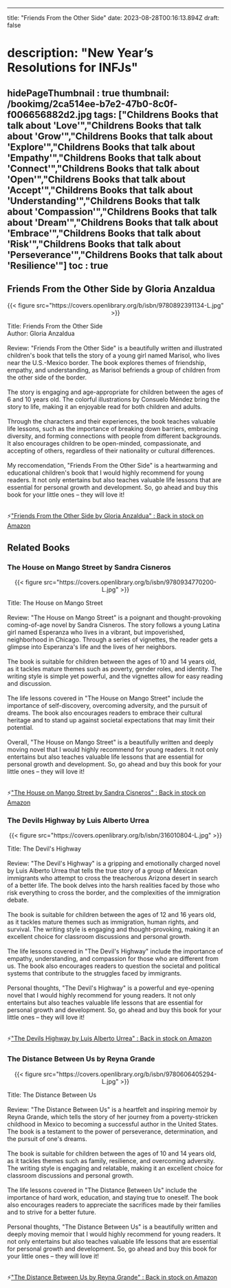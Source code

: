 
---
title: "Friends From the Other Side"
date: 2023-08-28T00:16:13.894Z
draft: false
# description: "New Year’s Resolutions for INFJs"
hidePageThumbnail : true
thumbnail: /bookimg/2ca514ee-b7e2-47b0-8c0f-f006656882d2.jpg
tags: ["Childrens Books that talk about 'Love'","Childrens Books that talk about 'Grow'","Childrens Books that talk about 'Explore'","Childrens Books that talk about 'Empathy'","Childrens Books that talk about 'Connect'","Childrens Books that talk about 'Open'","Childrens Books that talk about 'Accept'","Childrens Books that talk about 'Understanding'","Childrens Books that talk about 'Compassion'","Childrens Books that talk about 'Dream'","Childrens Books that talk about 'Embrace'","Childrens Books that talk about 'Risk'","Childrens Books that talk about 'Perseverance'","Childrens Books that talk about 'Resilience'"]
toc : true
---
## Friends From the Other Side by Gloria Anzaldua

<center>
{{< figure src="https://covers.openlibrary.org/b/isbn/9780892391134-L.jpg" >}}
</center>

Title: Friends From the Other Side</br>
Author: Gloria Anzaldua</br></br>
Review: "Friends From the Other Side" is a beautifully written and illustrated children's book that tells the story of a young girl named Marisol, who lives near the U.S.-Mexico border. The book explores themes of friendship, empathy, and understanding, as Marisol befriends a group of children from the other side of the border.</br></br>
The story is engaging and age-appropriate for children between the ages of 6 and 10 years old. The colorful illustrations by Consuelo Méndez bring the story to life, making it an enjoyable read for both children and adults.</br></br>
Through the characters and their experiences, the book teaches valuable life lessons, such as the importance of breaking down barriers, embracing diversity, and forming connections with people from different backgrounds. It also encourages children to be open-minded, compassionate, and accepting of others, regardless of their nationality or cultural differences.</br></br>
My reccomendation, "Friends From the Other Side" is a heartwarming and educational children's book that I would highly recommend for young readers. It not only entertains but also teaches valuable life lessons that are essential for personal growth and development. So, go ahead and buy this book for your little ones – they will love it!</br></br>

<p>⚡<a id="aflink" href="https://www.amazon.com/gp/search?ie=UTF8&tag=klayu00-20&linkCode=ur2&linkId=6639bed89a8ad8dd2705e40644eb43d3&camp=1789&creative=9325&index=books&keywords=Friends From the Other Side by Gloria Anzaldua" class="one" target="_blank" title='"Friends From the Other Side by Gloria Anzaldua" : Back in stock on Amazon'>"Friends From the Other Side by Gloria Anzaldua" : Back in stock on Amazon</a></p>

## Related Books
### The House on Mango Street by Sandra Cisneros
<center>
{{< figure src="https://covers.openlibrary.org/b/isbn/9780934770200-L.jpg" >}}
</center>

Title: The House on Mango Street</br></br>
Review: "The House on Mango Street" is a poignant and thought-provoking coming-of-age novel by Sandra Cisneros. The story follows a young Latina girl named Esperanza who lives in a vibrant, but impoverished, neighborhood in Chicago. Through a series of vignettes, the reader gets a glimpse into Esperanza's life and the lives of her neighbors.</br></br>
The book is suitable for children between the ages of 10 and 14 years old, as it tackles mature themes such as poverty, gender roles, and identity. The writing style is simple yet powerful, and the vignettes allow for easy reading and discussion.</br></br>
The life lessons covered in "The House on Mango Street" include the importance of self-discovery, overcoming adversity, and the pursuit of dreams. The book also encourages readers to embrace their cultural heritage and to stand up against societal expectations that may limit their potential.</br></br>
Overall, "The House on Mango Street" is a beautifully written and deeply moving novel that I would highly recommend for young readers. It not only entertains but also teaches valuable life lessons that are essential for personal growth and development. So, go ahead and buy this book for your little ones – they will love it!</br></br>

<p>⚡<a id="aflink" href="https://www.amazon.com/gp/search?ie=UTF8&tag=klayu00-20&linkCode=ur2&linkId=6639bed89a8ad8dd2705e40644eb43d3&camp=1789&creative=9325&index=books&keywords=The House on Mango Street by Sandra Cisneros" class="one" target="_blank" title='"The House on Mango Street by Sandra Cisneros" : Back in stock on Amazon'>"The House on Mango Street by Sandra Cisneros" : Back in stock on Amazon</a></p>

### The Devils Highway by Luis Alberto Urrea
<center>
{{< figure src="https://covers.openlibrary.org/b/isbn/316010804-L.jpg" >}}
</center>

Title: The Devil's Highway</br></br>
Review: "The Devil's Highway" is a gripping and emotionally charged novel by Luis Alberto Urrea that tells the true story of a group of Mexican immigrants who attempt to cross the treacherous Arizona desert in search of a better life. The book delves into the harsh realities faced by those who risk everything to cross the border, and the complexities of the immigration debate.</br></br>
The book is suitable for children between the ages of 12 and 16 years old, as it tackles mature themes such as immigration, human rights, and survival. The writing style is engaging and thought-provoking, making it an excellent choice for classroom discussions and personal growth.</br></br>
The life lessons covered in "The Devil's Highway" include the importance of empathy, understanding, and compassion for those who are different from us. The book also encourages readers to question the societal and political systems that contribute to the struggles faced by immigrants.</br></br>
Personal thoughts, "The Devil's Highway" is a powerful and eye-opening novel that I would highly recommend for young readers. It not only entertains but also teaches valuable life lessons that are essential for personal growth and development. So, go ahead and buy this book for your little ones – they will love it!</br></br>

<p>⚡<a id="aflink" href="https://www.amazon.com/gp/search?ie=UTF8&tag=klayu00-20&linkCode=ur2&linkId=6639bed89a8ad8dd2705e40644eb43d3&camp=1789&creative=9325&index=books&keywords=The Devils Highway by Luis Alberto Urrea" class="one" target="_blank" title='"The Devils Highway by Luis Alberto Urrea" : Back in stock on Amazon'>"The Devils Highway by Luis Alberto Urrea" : Back in stock on Amazon</a></p>

### The Distance Between Us by Reyna Grande
<center>
{{< figure src="https://covers.openlibrary.org/b/isbn/9780606405294-L.jpg" >}}
</center>

Title: The Distance Between Us</br></br>
Review: "The Distance Between Us" is a heartfelt and inspiring memoir by Reyna Grande, which tells the story of her journey from a poverty-stricken childhood in Mexico to becoming a successful author in the United States. The book is a testament to the power of perseverance, determination, and the pursuit of one's dreams.</br></br>
The book is suitable for children between the ages of 10 and 14 years old, as it tackles themes such as family, resilience, and overcoming adversity. The writing style is engaging and relatable, making it an excellent choice for classroom discussions and personal growth.</br></br>
The life lessons covered in "The Distance Between Us" include the importance of hard work, education, and staying true to oneself. The book also encourages readers to appreciate the sacrifices made by their families and to strive for a better future.</br></br>
Personal thoughts, "The Distance Between Us" is a beautifully written and deeply moving memoir that I would highly recommend for young readers. It not only entertains but also teaches valuable life lessons that are essential for personal growth and development. So, go ahead and buy this book for your little ones – they will love it!</br></br>

<p>⚡<a id="aflink" href="https://www.amazon.com/gp/search?ie=UTF8&tag=klayu00-20&linkCode=ur2&linkId=6639bed89a8ad8dd2705e40644eb43d3&camp=1789&creative=9325&index=books&keywords=The Distance Between Us by Reyna Grande" class="one" target="_blank" title='"The Distance Between Us by Reyna Grande" : Back in stock on Amazon'>"The Distance Between Us by Reyna Grande" : Back in stock on Amazon</a></p>
